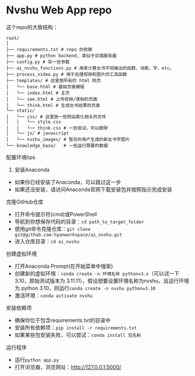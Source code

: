 # Nvshu Web App repo

这个repo的大致结构：
```
root/
│
├── requirements.txt # repo 的依赖
├── app.py # python backend, 类似于后端服务器
├── config.py # 存一些参数
├── ai_nvshu_functions.py # 用来计算女书不同输出的函数，诗歌，字，etc。
├── process_video.py # 用于处理视频和图片的工具函数
├── templates/ # 这里放所有的 html 网页
│   └── base.html # 基础页面模板
│   └── index.html # 主页
│   └── see.html # 上传视频/录制的页面
│   └── think.html # 生成女书结果的页面
└── static/ 
│   └── css/ # 这里放一些网站美化相关的文件
│   │   └── style.css
│   │   └── think.css # 一些尝试，可以删除
│   └── js/ # javascript
│   └── nvshu_images/ # 暂存的用户生成的新女书字图片
└── knowledge_base/   # 一些运行需要的数据
```


配置环境tips
1. 安装Anaconda
* 如果你已经安装了Anaconda，可以跳过这一步  
* 如果还没安装，请访问Anaconda官网下载安装包并按照指示完成安装


克隆GitHub仓库

* 打开命令提示符(cmd)或PowerShell
* 导航到你想保存代码的目录：`cd path_to_target_folder`  
* 使用git命令克隆仓库：`git clone git@github.com:hyanworkspace/ai_nvshu.git`  
* 进入仓库目录：`cd ai_nvshu`


创建虚拟环境
* 打开Anaconda Prompt(在开始菜单中搜索)  
* 创建新的虚拟环境：`conda create -n 环境名称 python=3.x`（可以试一下 3.10，原始测试版本为 3.11.11），假设想要设置环境名称为nvshu，且运行环境为 python 3.10，则运行`conda create -n nvshu python=3.10`  
* 激活环境：`conda activate nvshu`


安装依赖项
* 确保你位于包含requirements.txt的目录中
* 安装所有依赖项：`pip install -r requirements.txt`
* 如果某些包安装失败，可以尝试：`conda install 包名称`


运行程序
* 运行`python app.py`
* 打开浏览器，浏览网址：http://127.0.0.1:5000/
